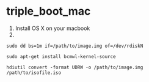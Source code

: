 triple_boot_mac
===============

1. Install OS X on your macbook
2. 

```
sudo dd bs=1m if=/path/to/image.img of=/dev/rdiskN
```
```
sudo apt-get install bcmwl-kernel-source
```
```
hdiutil convert -format UDRW -o /path/to/image.img /path/to/isofile.iso
```
